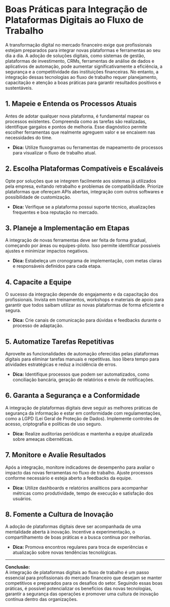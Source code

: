# Boas Práticas para Integração de Plataformas Digitais ao Fluxo de Trabalho

A transformação digital no mercado financeiro exige que profissionais estejam preparados para integrar novas plataformas e ferramentas ao seu dia a dia. A adoção de soluções digitais, como sistemas de gestão, plataformas de investimento, CRMs, ferramentas de análise de dados e aplicativos de automação, pode aumentar significativamente a eficiência, a segurança e a competitividade das instituições financeiras. No entanto, a integração dessas tecnologias ao fluxo de trabalho requer planejamento, capacitação e atenção a boas práticas para garantir resultados positivos e sustentáveis.

## 1. **Mapeie e Entenda os Processos Atuais**

Antes de adotar qualquer nova plataforma, é fundamental mapear os processos existentes. Compreenda como as tarefas são realizadas, identifique gargalos e pontos de melhoria. Esse diagnóstico permite escolher ferramentas que realmente agreguem valor e se encaixem nas necessidades do time.

- **Dica:** Utilize fluxogramas ou ferramentas de mapeamento de processos para visualizar o fluxo de trabalho atual.

## 2. **Escolha Plataformas Compatíveis e Escaláveis**

Opte por soluções que se integrem facilmente aos sistemas já utilizados pela empresa, evitando retrabalho e problemas de compatibilidade. Priorize plataformas que ofereçam APIs abertas, integração com outros softwares e possibilidade de customização.

- **Dica:** Verifique se a plataforma possui suporte técnico, atualizações frequentes e boa reputação no mercado.

## 3. **Planeje a Implementação em Etapas**

A integração de novas ferramentas deve ser feita de forma gradual, começando por áreas ou equipes-piloto. Isso permite identificar possíveis ajustes e minimizar impactos negativos.

- **Dica:** Estabeleça um cronograma de implementação, com metas claras e responsáveis definidos para cada etapa.

## 4. **Capacite a Equipe**

O sucesso da integração depende do engajamento e da capacitação dos profissionais. Invista em treinamentos, workshops e materiais de apoio para garantir que todos saibam utilizar as novas plataformas de forma eficiente e segura.

- **Dica:** Crie canais de comunicação para dúvidas e feedbacks durante o processo de adaptação.

## 5. **Automatize Tarefas Repetitivas**

Aproveite as funcionalidades de automação oferecidas pelas plataformas digitais para eliminar tarefas manuais e repetitivas. Isso libera tempo para atividades estratégicas e reduz a incidência de erros.

- **Dica:** Identifique processos que podem ser automatizados, como conciliação bancária, geração de relatórios e envio de notificações.

## 6. **Garanta a Segurança e a Conformidade**

A integração de plataformas digitais deve seguir as melhores práticas de segurança da informação e estar em conformidade com regulamentações, como a LGPD (Lei Geral de Proteção de Dados). Implemente controles de acesso, criptografia e políticas de uso seguro.

- **Dica:** Realize auditorias periódicas e mantenha a equipe atualizada sobre ameaças cibernéticas.

## 7. **Monitore e Avalie Resultados**

Após a integração, monitore indicadores de desempenho para avaliar o impacto das novas ferramentas no fluxo de trabalho. Ajuste processos conforme necessário e esteja aberto a feedbacks da equipe.

- **Dica:** Utilize dashboards e relatórios analíticos para acompanhar métricas como produtividade, tempo de execução e satisfação dos usuários.

## 8. **Fomente a Cultura de Inovação**

A adoção de plataformas digitais deve ser acompanhada de uma mentalidade aberta à inovação. Incentive a experimentação, o compartilhamento de boas práticas e a busca contínua por melhorias.

- **Dica:** Promova encontros regulares para troca de experiências e atualização sobre novas tendências tecnológicas.

---

**Conclusão:**  
A integração de plataformas digitais ao fluxo de trabalho é um passo essencial para profissionais do mercado financeiro que desejam se manter competitivos e preparados para os desafios do setor. Seguindo essas boas práticas, é possível potencializar os benefícios das novas tecnologias, garantir a segurança das operações e promover uma cultura de inovação contínua dentro das organizações.